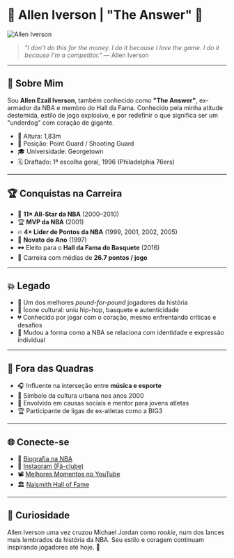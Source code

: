 # 👑 Allen Iverson | "The Answer" 🏀

![Allen Iverson](https://upload.wikimedia.org/wikipedia/commons/thumb/f/f2/Allen_Iverson_2017.jpg/800px-Allen_Iverson_2017.jpg)

> *"I don't do this for the money. I do it because I love the game. I do it because I'm a competitor."* — Allen Iverson

---

## 🧠 Sobre Mim

Sou **Allen Ezail Iverson**, também conhecido como **"The Answer"**, ex-armador da NBA e membro do Hall da Fama. Conhecido pela minha atitude destemida, estilo de jogo explosivo, e por redefinir o que significa ser um "underdog" com coração de gigante.

- 📏 Altura: 1,83m  
- 🏀 Posição: Point Guard / Shooting Guard  
- 🎓 Universidade: Georgetown  
- 🗓️ Draftado: 1ª escolha geral, 1996 (Philadelphia 76ers)

---

## 🏆 Conquistas na Carreira

- 🌟 **11× All-Star da NBA** (2000–2010)  
- 🏆 **MVP da NBA** (2001)  
- 🔥 **4× Líder de Pontos da NBA** (1999, 2001, 2002, 2005)  
- 🏀 **Novato do Ano** (1997)  
- 🕶️ Eleito para o **Hall da Fama do Basquete** (2016)  
- 🏁 Carreira com médias de **26.7 pontos / jogo**

---

## 💥 Legado

- 👑 Um dos melhores *pound-for-pound* jogadores da história  
- 🎤 Ícone cultural: uniu hip-hop, basquete e autenticidade  
- 💔 Conhecido por jogar com o coração, mesmo enfrentando críticas e desafios  
- 🧠 Mudou a forma como a NBA se relaciona com identidade e expressão individual

---

## 🧬 Fora das Quadras

- 🎧 Influente na interseção entre **música e esporte**  
- 🧢 Símbolo da cultura urbana nos anos 2000  
- 🤝 Envolvido em causas sociais e mentor para jovens atletas  
- 🏆 Participante de ligas de ex-atletas como a BIG3

---

## 🌐 Conecte-se

- 🔗 [Biografia na NBA](https://www.nba.com/player/947/allen-iverson)  
- 📸 [Instagram (Fã-clube)](https://www.instagram.com/theofficialai3/)  
- 📽️ [Melhores Momentos no YouTube](https://www.youtube.com/results?search_query=allen+iverson+highlights)  
- 🏛️ [Naismith Hall of Fame](https://www.hoophall.com/hall-of-famers/allen-iverson/)

---

## 🎯 Curiosidade

Allen Iverson uma vez cruzou Michael Jordan como *rookie*, num dos lances mais lembrados da história da NBA. Seu estilo e coragem continuam inspirando jogadores até hoje. 💯
